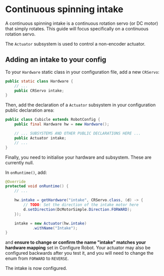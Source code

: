# Continuous spinning intake

A continuous spinning intake is a continuous rotation servo (or DC motor) that simply rotates. This guide will focus specifically on a continuous rotation servo.

The `Actuator` subsystem is used to control a non-encoder actuator.

## Adding an intake to your config
To your `Hardware` static class in your configuration file, add a new `CRServo`:
```java
public static class Hardware {
    // ...
    public CRServo intake;
}
```

Then, add the declaration of a `Actuator` subsystem in your configuration public declaration area:
```java
public class Cubicle extends RobotConfig {
    public final Hardware hw = new Hardware();

    // ... SUBSYSTEMS AND OTHER PUBLIC DECLARATIONS HERE ...
    public Actuator intake;
    // ...
}
```

Finally, you need to initialise your hardware and subsystem. These are currently null.

In `onRuntime()`, add:
```java
@Override
protected void onRuntime() {
    // ...

    hw.intake = getHardware("intake", CRServo.class, (d) -> {
        // TODO: Set the direction of the intake motor here
        d.setDirection(DcMotorSimple.Direction.FORWARD);
    });

    intake = new Actuator(hw.intake)
            .withName("Intake");
}
```
and **ensure to change or confirm the name "intake" matches your hardware mapping** set in Configure Robot.
Your actuator may also be configured backwards after you test it, and you will need to change the enum from `FORWARD` to `REVERSE`.

The intake is now configured.

